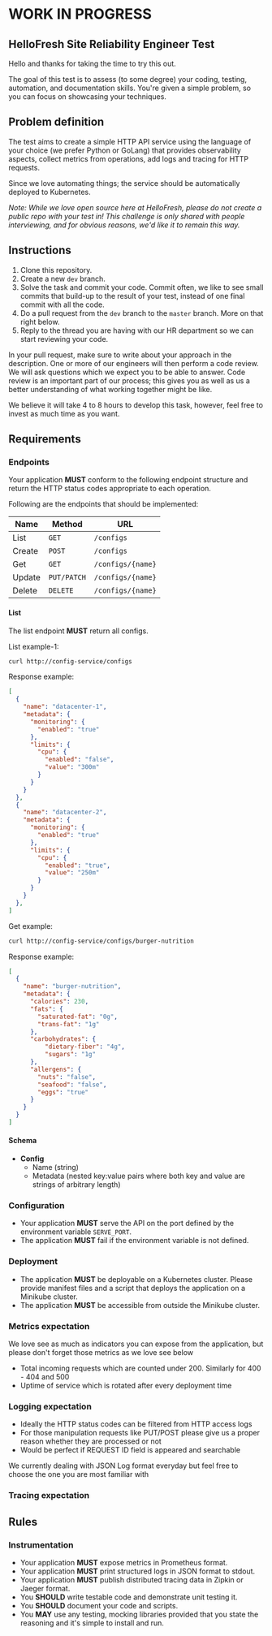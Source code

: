# WORK IN PROGRESS #

## HelloFresh Site Reliability Engineer Test

Hello and thanks for taking the time to try this out.

The goal of this test is to assess (to some degree) your coding, testing, automation, and documentation skills. You're given a simple problem, so you can focus on showcasing your techniques.

## Problem definition

The test aims to create a simple HTTP API service using the language of your choice (we prefer Python or GoLang) that provides observability aspects, collect metrics from operations, add logs and tracing for HTTP requests.

Since we love automating things; the service should be automatically deployed to Kubernetes.

_Note: While we love open source here at HelloFresh, please do not create a public repo with your test in! This challenge is only shared with people interviewing, and for obvious reasons, we'd like it to remain this way._

## Instructions

1. Clone this repository.
2. Create a new `dev` branch.
3. Solve the task and commit your code. Commit often, we like to see small commits that build-up to the result of your test, instead of one final commit with all the code.
4. Do a pull request from the `dev` branch to the `master` branch. More on that right below.
5. Reply to the thread you are having with our HR department so we can start reviewing your code.

In your pull request, make sure to write about your approach in the description. One or more of our engineers will then perform a code review.
We will ask questions which we expect you to be able to answer. Code review is an important part of our process;
this gives you as well as us a better understanding of what working together might be like.

We believe it will take 4 to 8 hours to develop this task, however, feel free to invest as much time as you want.

## Requirements

### Endpoints

Your application **MUST** conform to the following endpoint structure and return the HTTP status codes appropriate to each operation.

Following are the endpoints that should be implemented:

| Name   | Method      | URL
| ---    | ---         | ---
| List   | `GET`       | `/configs`
| Create | `POST`      | `/configs`
| Get    | `GET`       | `/configs/{name}`
| Update | `PUT/PATCH` | `/configs/{name}`
| Delete | `DELETE`    | `/configs/{name}`

#### List

The list endpoint **MUST** return all configs.

List example-1:

```sh
curl http://config-service/configs
```

Response example:

```json
[
  {
    "name": "datacenter-1",
    "metadata": {
      "monitoring": {
        "enabled": "true"
      },
      "limits": {
        "cpu": {
          "enabled": "false",
          "value": "300m"
        }
      }
    }
  },
  {
    "name": "datacenter-2",
    "metadata": {
      "monitoring": {
        "enabled": "true"
      },
      "limits": {
        "cpu": {
          "enabled": "true",
          "value": "250m"
        }
      }
    }
  },
]
```


Get example:

```sh
curl http://config-service/configs/burger-nutrition
```

Response example:

```json
[
  {
    "name": "burger-nutrition",
    "metadata": {
      "calories": 230,
      "fats": {
        "saturated-fat": "0g",
        "trans-fat": "1g"
      },
      "carbohydrates": {
          "dietary-fiber": "4g",
          "sugars": "1g"
      },
      "allergens": {
        "nuts": "false",
        "seafood": "false",
        "eggs": "true"
      }
    }
  }
]
```

#### Schema

- **Config**
  - Name (string)
  - Metadata (nested key:value pairs where both key and value are strings of arbitrary length)


### Configuration

- Your application **MUST** serve the API on the port defined by the environment variable `SERVE_PORT`.
- The application **MUST** fail if the environment variable is not defined.

### Deployment

- The application **MUST** be deployable on a Kubernetes cluster. Please provide manifest files and a script that deploys the application on a Minikube cluster.
- The application **MUST** be accessible from outside the Minikube cluster.

### Metrics expectation

We love see as much as indicators you can expose from the application, but please don't forget those metrics as we love see below
- Total incoming requests which are counted under 200. Similarly for 400 - 404 and 500
- Uptime of service which is rotated after every deployment time

### Logging expectation

- Ideally the HTTP status codes can be filtered from HTTP access logs
- For those manipulation requests like PUT/POST please give us a proper reason whether they are processed or not
- Would be perfect if REQUEST ID field is appeared and searchable

We currently dealing with JSON Log format everyday but feel free to choose the one you are most familiar with

### Tracing expectation

## Rules
### Instrumentation

- Your application **MUST** expose metrics in Prometheus format.
- Your application **MUST** print structured logs in JSON format to stdout.
- Your application **MUST** publish distributed tracing data in Zipkin or Jaeger format.
- You **SHOULD** write testable code and demonstrate unit testing it.
- You **SHOULD** document your code and scripts.
- You **MAY** use any testing, mocking libraries provided that you state the reasoning and it's simple to install and run.

